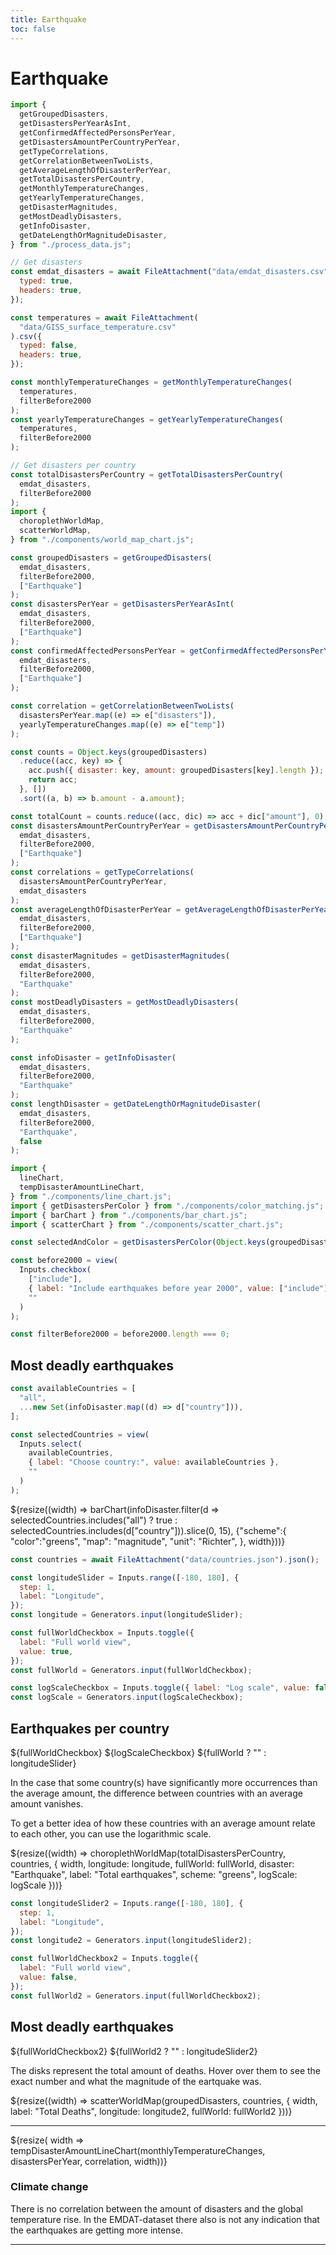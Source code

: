 ```yaml
---
title: Earthquake
toc: false
---
```


# Earthquake

<!-- Load and transform the data -->
<style>
.hero {
display: flex;
flex-direction: column;
align-items: center;
font-family: var(--sans-serif);
margin: 4rem 0 8rem;
text-wrap: balance;
text-align: center;
}

.hero h1 {
margin: 2rem 0;
max-width: none;
font-size: 14vw;
font-weight: 900;
line-height: 1;
background: linear-gradient(30deg, var(--theme-foreground-focus), currentColor);
-webkit-background-clip: text;
-webkit-text-fill-color: transparent;
background-clip: text;
}

.hero h2 {
margin: 0;
max-width: 34em;
font-size: 20px;
font-style: initial;
font-weight: 500;
line-height: 1.5;
color: var(--theme-foreground-muted);
}

@media (min-width: 640px) {
.hero h1 {
font-size: 90px;
}
}

</style>

```js
import {
  getGroupedDisasters,
  getDisastersPerYearAsInt,
  getConfirmedAffectedPersonsPerYear,
  getDisastersAmountPerCountryPerYear,
  getTypeCorrelations,
  getCorrelationBetweenTwoLists,
  getAverageLengthOfDisasterPerYear,
  getTotalDisastersPerCountry,
  getMonthlyTemperatureChanges,
  getYearlyTemperatureChanges,
  getDisasterMagnitudes,
  getMostDeadlyDisasters,
  getInfoDisaster,
  getDateLengthOrMagnitudeDisaster,
} from "./process_data.js";

// Get disasters
const emdat_disasters = await FileAttachment("data/emdat_disasters.csv").csv({
  typed: true,
  headers: true,
});

const temperatures = await FileAttachment(
  "data/GISS_surface_temperature.csv"
).csv({
  typed: false,
  headers: true,
});

const monthlyTemperatureChanges = getMonthlyTemperatureChanges(
  temperatures,
  filterBefore2000
);
const yearlyTemperatureChanges = getYearlyTemperatureChanges(
  temperatures,
  filterBefore2000
);

// Get disasters per country
const totalDisastersPerCountry = getTotalDisastersPerCountry(
  emdat_disasters,
  filterBefore2000
);
import {
  choroplethWorldMap,
  scatterWorldMap,
} from "./components/world_map_chart.js";

const groupedDisasters = getGroupedDisasters(
  emdat_disasters,
  filterBefore2000,
  ["Earthquake"]
);
const disastersPerYear = getDisastersPerYearAsInt(
  emdat_disasters,
  filterBefore2000,
  ["Earthquake"]
);
const confirmedAffectedPersonsPerYear = getConfirmedAffectedPersonsPerYear(
  emdat_disasters,
  filterBefore2000,
  ["Earthquake"]
);

const correlation = getCorrelationBetweenTwoLists(
  disastersPerYear.map((e) => e["disasters"]),
  yearlyTemperatureChanges.map((e) => e["temp"])
);

const counts = Object.keys(groupedDisasters)
  .reduce((acc, key) => {
    acc.push({ disaster: key, amount: groupedDisasters[key].length });
    return acc;
  }, [])
  .sort((a, b) => b.amount - a.amount);

const totalCount = counts.reduce((acc, dic) => acc + dic["amount"], 0);
const disastersAmountPerCountryPerYear = getDisastersAmountPerCountryPerYear(
  emdat_disasters,
  filterBefore2000,
  ["Earthquake"]
);
const correlations = getTypeCorrelations(
  disastersAmountPerCountryPerYear,
  emdat_disasters
);
const averageLengthOfDisasterPerYear = getAverageLengthOfDisasterPerYear(
  emdat_disasters,
  filterBefore2000,
  ["Earthquake"]
);
const disasterMagnitudes = getDisasterMagnitudes(
  emdat_disasters,
  filterBefore2000,
  "Earthquake"
);
const mostDeadlyDisasters = getMostDeadlyDisasters(
  emdat_disasters,
  filterBefore2000,
  "Earthquake"
);

const infoDisaster = getInfoDisaster(
  emdat_disasters,
  filterBefore2000,
  "Earthquake"
);
const lengthDisaster = getDateLengthOrMagnitudeDisaster(
  emdat_disasters,
  filterBefore2000,
  "Earthquake",
  false
);
```

```js
import {
  lineChart,
  tempDisasterAmountLineChart,
} from "./components/line_chart.js";
import { getDisastersPerColor } from "./components/color_matching.js";
import { barChart } from "./components/bar_chart.js";
import { scatterChart } from "./components/scatter_chart.js";
```

```js
const selectedAndColor = getDisastersPerColor(Object.keys(groupedDisasters));
```

```js
const before2000 = view(
  Inputs.checkbox(
    ["include"],
    { label: "Include earthquakes before year 2000", value: ["include"] },
    ""
  )
);
```

```js
const filterBefore2000 = before2000.length === 0;
```

## Most deadly earthquakes

```js
const availableCountries = [
  "all",
  ...new Set(infoDisaster.map((d) => d["country"])),
];

const selectedCountries = view(
  Inputs.select(
    availableCountries,
    { label: "Choose country:", value: availableCountries },
    ""
  )
);
```

<div>
    <div>
        ${resize((width) => barChart(infoDisaster.filter(d => selectedCountries.includes("all") ? true : selectedCountries.includes(d["country"])).slice(0, 15),
            {"scheme":{
                "color":"greens",
                "map": "magnitude",
                "unit": "Richter",
            }, width}))}
    </div>
</div>

```js
const countries = await FileAttachment("data/countries.json").json();

const longitudeSlider = Inputs.range([-180, 180], {
  step: 1,
  label: "Longitude",
});
const longitude = Generators.input(longitudeSlider);

const fullWorldCheckbox = Inputs.toggle({
  label: "Full world view",
  value: true,
});
const fullWorld = Generators.input(fullWorldCheckbox);

const logScaleCheckbox = Inputs.toggle({ label: "Log scale", value: false });
const logScale = Generators.input(logScaleCheckbox);
```

## Earthquakes per country

<div class="grid grid-cols-2">
    <div>
        ${fullWorldCheckbox}
        ${logScaleCheckbox}
        ${fullWorld ? "" : longitudeSlider}
        <p>In the case that some country(s) have significantly more occurrences than the average amount, the difference between countries with an average amount vanishes. </p>
        <p>To get a better idea of how these countries with an average amount relate to each other, you can use the logarithmic scale.</p>
    </div>
    <div class="">
        ${resize((width) => choroplethWorldMap(totalDisastersPerCountry, countries, {
            width, 
            longitude: longitude,
            fullWorld: fullWorld,
            disaster: "Earthquake",
            label: "Total earthquakes",
            scheme: "greens",
            logScale: logScale
        }))}
    </div>
</div>

```js
const longitudeSlider2 = Inputs.range([-180, 180], {
  step: 1,
  label: "Longitude",
});
const longitude2 = Generators.input(longitudeSlider2);

const fullWorldCheckbox2 = Inputs.toggle({
  label: "Full world view",
  value: false,
});
const fullWorld2 = Generators.input(fullWorldCheckbox2);
```

## Most deadly earthquakes

<div class="grid grid-cols-2">
    <div>
        ${fullWorldCheckbox2}
        ${fullWorld2 ? "" : longitudeSlider2}
        <p>The disks represent the total amount of deaths. Hover over them to see the exact number and what the magnitude of the eartquake was.</p>
    </div>
    <div>
        ${resize((width) => scatterWorldMap(groupedDisasters, countries, {
            width, 
            label: "Total Deaths", 
            longitude: longitude2, 
            fullWorld: fullWorld2
        }))}
    </div>
</div>

---

<div class="grid grid-cols-2">
  <div>
    ${resize( width => tempDisasterAmountLineChart(monthlyTemperatureChanges, disastersPerYear, correlation, width))}
  </div>
  <div>
    <p>
    <h3>Climate change</h3>
    There is no correlation between the amount of disasters and the global temperature rise. In the EMDAT-dataset there also is not any indication that the earthquakes are getting more intense.
    </p>
  </div>
</div>

---
